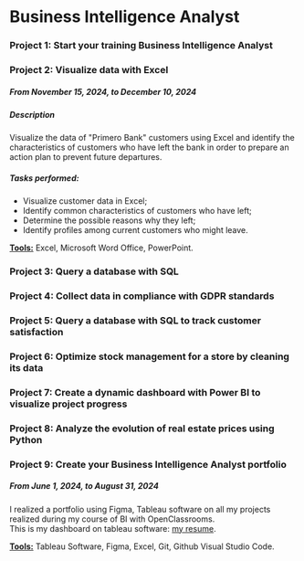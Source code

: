 # Business Intelligence Analyst
### Project 1: Start your training Business Intelligence Analyst
### Project 2: Visualize data with Excel
##### From November 15, 2024, to December 10, 2024 
##### Description
Visualize the data of "Primero Bank" customers using Excel and identify the characteristics of customers who have left the bank in order to prepare an action plan to prevent future departures.

##### Tasks performed:

* Visualize customer data in Excel;
* Identify common characteristics of customers who have left;
* Determine the possible reasons why they left;
* Identify profiles among current customers who might leave.

<u><strong>Tools:</strong></u> Excel, Microsoft Word Office, PowerPoint.

### Project 3: Query a database with SQL
### Project 4: Collect data in compliance with GDPR standards
### Project 5: Query a database with SQL to track customer satisfaction
### Project 6:  Optimize stock management for a store by cleaning its data
### Project 7: Create a dynamic dashboard with Power BI to visualize project progress
### Project 8: Analyze the evolution of real estate prices using Python

### Project 9: Create your Business Intelligence Analyst portfolio
##### From June 1, 2024, to August 31, 2024 
I realized a portfolio using Figma, Tableau software on all my projects realized during my course of BI with OpenClassrooms.<br/>
This is my dashboard on tableau software: [my resume](https://public.tableau.com/app/profile/wafa.zargouni/viz/wafa-resume2/Montableaudubord).

<u><strong>Tools:</strong></u> Tableau Software, Figma, Excel, Git, Github Visual Studio Code.